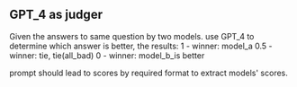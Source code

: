 ## GPT_4 as judger
Given the answers to same question by two models. use GPT_4 to determine which answer is better, the results:
1 - winner: model_a
0.5 - winner: tie, tie(all_bad)
0 - winner: model_b_is better

prompt should lead to scores by required format to extract models' scores.